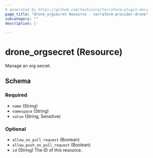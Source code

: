 ```yaml
---
# generated by https://github.com/hashicorp/terraform-plugin-docs
page_title: "drone_orgsecret Resource - terraform-provider-drone"
subcategory: ""
description: |-
  
---
```


# drone_orgsecret (Resource)

Manage an org secret.

<!-- schema generated by tfplugindocs -->
## Schema

### Required

- `name` (String)
- `namespace` (String)
- `value` (String, Sensitive)

### Optional

- `allow_on_pull_request` (Boolean)
- `allow_push_on_pull_request` (Boolean)
- `id` (String) The ID of this resource.


